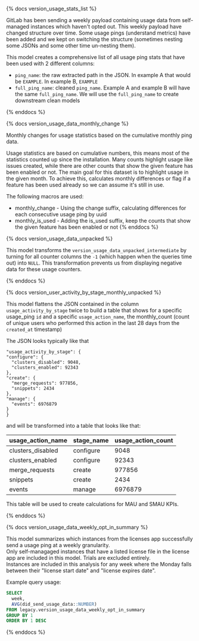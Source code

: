 {% docs version_usage_stats_list %}

GitLab has been sending a weekly payload containing usage data from self-managed instances which haven't opted out. This weekly payload have changed structure over time. Some usage pings (understand metrics) have been added and we kept on switching the structure (sometimes nesting some JSONs and some other time un-nesting them).

This model creates a comprehensive list of all usage ping stats that have been used with 2 different columns:

* `ping_name`: the raw extracted path  in the JSON. In example A that would be `EXAMPLE`. In example B, `EXAMPLE`
* `full_ping_name`: cleaned `ping_name`. Example A and example B will have the same `full_ping_name`. We will use the `full_ping_name` to create downstream clean models


{% enddocs %}

{% docs version_usage_data_monthly_change %}

Monthly changes for usage statistics based on the cumulative monthly ping data.

Usage statistics are based on cumulative numbers, this means most of the statistics counted up since the installation. Many counts highlight usage like issues created, while there are other counts that show the given feature has been enabled or not.
The main goal for this dataset is to highlight usage in the given month. To achieve this, calculates monthly differences or flag if a feature has been used already so we can assume it's still in use.

The following macros are used:

* monthly_change - Using the change suffix, calculating differences for each consecutive usage ping by uuid
* monthly_is_used - Adding the is_used suffix, keep the counts that show the given feature has been enabled or not
{% enddocs %}

{% docs version_usage_data_unpacked %}

This model transforms the `version_usage_data_unpacked_intermediate` by turning for all counter columns the `-1` (which happen when the queries time out) into `NULL`. This transformation prevents us from displaying negative data for these usage counters.  

{% enddocs %}

{% docs version_user_activity_by_stage_monthly_unpacked %}

This model flattens the JSON contained in the column `usage_activity_by_stage` twice to build a table that shows for a specific usage_ping `id` and a specific `usage_action_name`, the monthly_count (count of unique users who performed this action in the last 28 days from the `created_at` timestamp)

The JSON looks typically like that

```
"usage_activity_by_stage": {
"configure": {
  "clusters_disabled": 9048,
  "clusters_enabled": 92343
},
"create": {
  "merge_requests": 977856,
  "snippets": 2434
},
"manage": {
  "events": 6976879
}
}
```

and will be transformed into a table that looks like that:

| usage_action_name  | stage_name | usage_action_count|
|--------------------|-----------|---------|
| clusters\_disabled | configure | 9048    |
| clusters\_enabled  | configure | 92343   |
| merge\_requests    | create    | 977856  |
| snippets           | create    | 2434    |
| events             | manage    | 6976879 |


This table will be used to create calculations for MAU and SMAU KPIs.

{% enddocs %}

{% docs version_usage_data_weekly_opt_in_summary %}

This model summarizes which instances from the licenses app successfully send a usage ping at a weekly granularity.  
Only self-managaged instances that have a listed license file in the license app are included in this model. Trials are excluded entirely.  
Instances are included in this analysis for any week where the Monday falls between their "license start date" and "license expires date".  

Example query usage:
```sql
SELECT
  week,
  AVG(did_send_usage_data::NUMBER)
FROM legacy.version_usage_data_weekly_opt_in_summary
GROUP BY 1
ORDER BY 1 DESC
```

{% enddocs %}
